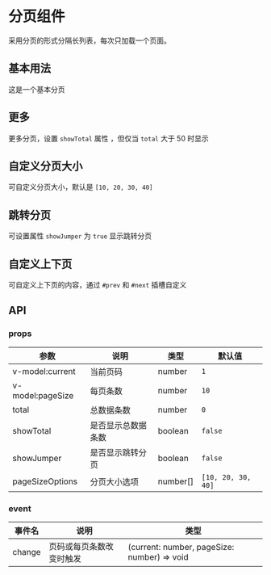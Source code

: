 # 分页组件

采用分页的形式分隔长列表，每次只加载一个页面。

## 基本用法

这是一个基本分页

<demo vue="../example/pagination/Basic.vue"></demo>

## 更多

更多分页，设置 `showTotal` 属性 ，但仅当 `total` 大于 50 时显示

<demo vue="../example/pagination/More.vue"></demo>

## 自定义分页大小

可自定义分页大小，默认是 `[10, 20, 30, 40]`

<demo vue="../example/pagination/Size.vue"></demo>

## 跳转分页

可设置属性 `showJumper` 为 `true` 显示跳转分页
<demo vue="../example/pagination/Jumper.vue"></demo>

## 自定义上下页

可自定义上下页的内容，通过 `#prev` 和 `#next` 插槽自定义

<demo vue="../example/pagination/PrevNext.vue"></demo>

## API

### props

| 参数             | 说明               | 类型     | 默认值             |
| ---------------- | ------------------ | -------- | ------------------ |
| v-model:current  | 当前页码           | number   | `1`                |
| v-model:pageSize | 每页条数           | number   | `10`               |
| total            | 总数据条数         | number   | `0`                |
| showTotal        | 是否显示总数据条数 | boolean  | `false`            |
| showJumper       | 是否显示跳转分页   | boolean  | `false`            |
| pageSizeOptions  | 分页大小选项       | number[] | `[10, 20, 30, 40]` |

### event

| 事件名 | 说明                     | 类型                                        |
| ------ | ------------------------ | ------------------------------------------- |
| change | 页码或每页条数改变时触发 | (current: number, pageSize: number) => void |
